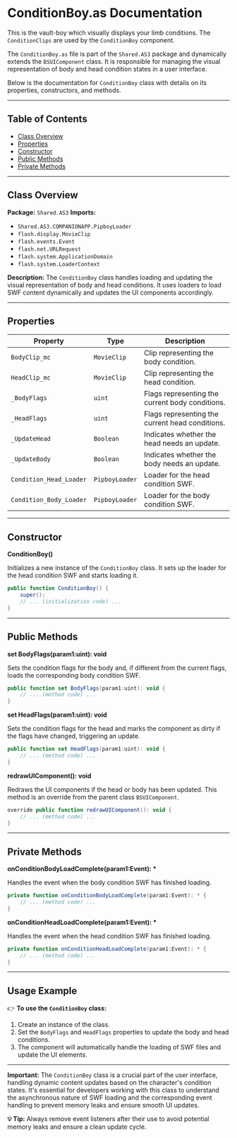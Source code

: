 # ConditionBoy.as Documentation

This is the vault-boy which visually displays your limb conditions.
The `ConditionClips` are used by the `ConditionBoy` component.

The `ConditionBoy.as` file is part of the `Shared.AS3` package and dynamically extends the `BSUIComponent` class.
It is responsible for managing the visual representation of body and head condition states in a user interface.

Below is the documentation for `ConditionBoy` class with details on its properties, constructors, and methods.

---

## Table of Contents

- [Class Overview](#class-overview)
- [Properties](#properties)
- [Constructor](#constructor)
- [Public Methods](#public-methods)
- [Private Methods](#private-methods)

---

## Class Overview

**Package:** `Shared.AS3`
**Imports:**
- `Shared.AS3.COMPANIONAPP.PipboyLoader`
- `flash.display.MovieClip`
- `flash.events.Event`
- `flash.net.URLRequest`
- `flash.system.ApplicationDomain`
- `flash.system.LoaderContext`

**Description:**
The `ConditionBoy` class handles loading and updating the visual representation of body and head conditions.
It uses loaders to load SWF content dynamically and updates the UI components accordingly.

---

## Properties

| Property | Type | Description |
| -------- | ---- | ----------- |
| `BodyClip_mc` | `MovieClip` | Clip representing the body condition. |
| `HeadClip_mc` | `MovieClip` | Clip representing the head condition. |
| `_BodyFlags` | `uint` | Flags representing the current body conditions. |
| `_HeadFlags` | `uint` | Flags representing the current head conditions. |
| `_UpdateHead` | `Boolean` | Indicates whether the head needs an update. |
| `_UpdateBody` | `Boolean` | Indicates whether the body needs an update. |
| `Condition_Head_Loader` | `PipboyLoader` | Loader for the head condition SWF. |
| `Condition_Body_Loader` | `PipboyLoader` | Loader for the body condition SWF. |

---

## Constructor

**ConditionBoy()**

Initializes a new instance of the `ConditionBoy` class. It sets up the loader for the head condition SWF and starts loading it.

```actionscript
public function ConditionBoy() {
    super();
    // ... (initialization code) ...
}
```

---

## Public Methods

**set BodyFlags(param1:uint): void**

Sets the condition flags for the body and, if different from the current flags, loads the corresponding body condition SWF.

```actionscript
public function set BodyFlags(param1:uint): void {
    // ... (method code) ...
}
```

**set HeadFlags(param1:uint): void**

Sets the condition flags for the head and marks the component as dirty if the flags have changed, triggering an update.

```actionscript
public function set HeadFlags(param1:uint): void {
    // ... (method code) ...
}
```

**redrawUIComponent(): void**

Redraws the UI components if the head or body has been updated. This method is an override from the parent class `BSUIComponent`.

```actionscript
override public function redrawUIComponent(): void {
    // ... (method code) ...
}
```

---

## Private Methods

**onConditionBodyLoadComplete(param1:Event): \***

Handles the event when the body condition SWF has finished loading.

```actionscript
private function onConditionBodyLoadComplete(param1:Event): * {
    // ... (method code) ...
}
```

**onConditionHeadLoadComplete(param1:Event): \***

Handles the event when the head condition SWF has finished loading.

```actionscript
private function onConditionHeadLoadComplete(param1:Event): * {
    // ... (method code) ...
}
```

---

## Usage Example

👉 **To use the `ConditionBoy` class:**

1. Create an instance of the class.
2. Set the `BodyFlags` and `HeadFlags` properties to update the body and head conditions.
3. The component will automatically handle the loading of SWF files and update the UI elements.

---

**Important:** The `ConditionBoy` class is a crucial part of the user interface, handling dynamic content updates based on the character's condition states. It's essential for developers working with this class to understand the asynchronous nature of SWF loading and the corresponding event handling to prevent memory leaks and ensure smooth UI updates.

**💡 Tip:** Always remove event listeners after their use to avoid potential memory leaks and ensure a clean update cycle.
